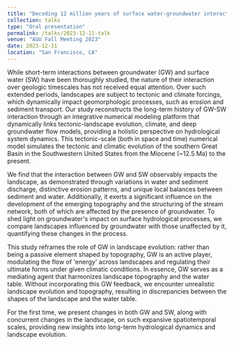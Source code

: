 ```yaml
---
title: "Decoding 12 million years of surface water-groundwater interactions in the southern Great Basin, USA: insights into the dynamics of long-term hydrological processes"
collection: talks
type: "Oral presentation"
permalink: /talks/2023-12-11-talk
venue: "AGU Fall Meeting 2023"
date: 2023-12-11
location: "San Francisco, CA"
---
```


While short-term interactions between groundwater (GW) and surface water (SW) have been thoroughly studied, the nature of their interaction over geologic timescales has not received equal attention. Over such extended periods, landscapes are subject to tectonic and climate forcings, which dynamically impact geomorphologic processes, such as erosion and sediment transport.
Our study reconstructs the long-term history of GW-SW interaction through an integrative numerical modeling platform that dynamically links tectonic-landscape evolution, climate, and deep groundwater flow models, providing a holistic perspective on hydrological system dynamics. This tectonic-scale (both in space and time) numerical model simulates the tectonic and climatic evolution of the southern Great Basin in the Southwestern United States from the Miocene (~12.5 Ma) to the present.

We find that the interaction between GW and SW observably impacts the landscape, as demonstrated through variations in water and sediment discharge, distinctive erosion patterns, and unique local balances between sediment and water. Additionally, it exerts a significant influence on the development of the emerging topography and the structuring of the stream network, both of which are affected by the presence of groundwater. To shed light on groundwater's impact on surface hydrological processes, we compare landscapes influenced by groundwater with those unaffected by it, quantifying these changes in the process.

This study reframes the role of GW in landscape evolution: rather than being a passive element shaped by topography, GW is an active player, modulating the flow of 'energy' across landscapes and regulating their ultimate forms under given climatic conditions. In essence, GW serves as a mediating agent that harmonizes landscape topography and the water table. Without incorporating this GW feedback, we encounter unrealistic landscape evolution and topography, resulting in discrepancies between the shapes of the landscape and the water table.

For the first time, we present changes in both GW and SW, along with concurrent changes in the landscape, on such expansive spatiotemporal scales, providing new insights into long-term hydrological dynamics and landscape evolution.
